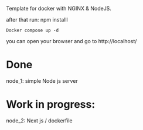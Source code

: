 Template for docker with NGINX & NodeJS.

after that run: npm installl

```
Docker compose up -d
```

you can open your browser and go to http://localhost/

# Done

node_1: simple Node js server

# Work in progress:

node_2: Next js / dockerfile